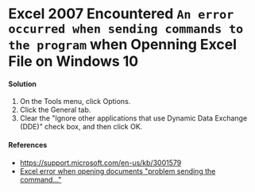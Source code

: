 # Excel 2007 Encountered `An error occurred when sending commands to the program` when Openning Excel File on Windows 10

#### Solution
1. On the Tools menu, click Options.
2. Click the General tab.
3. Clear the "Ignore other applications that use Dynamic Data Exchange (DDE)" check box, and then click OK.

#### References
* <https://support.microsoft.com/en-us/kb/3001579>
* [Excel error when opening documents "problem sending the command..."](http://www.tenforums.com/software-apps/12963-excel-error-when-opening-documents-problem-sending-command.html)
